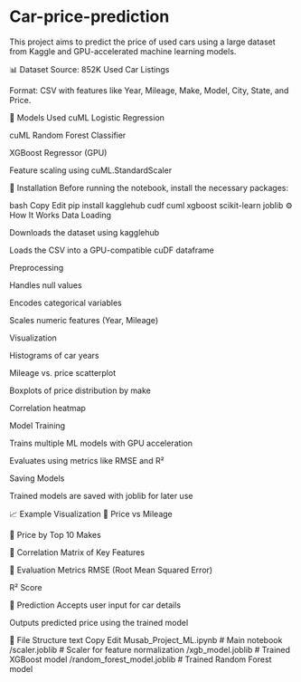 # Car-price-prediction
This project aims to predict the price of used cars using a large dataset from Kaggle and GPU-accelerated machine learning models.

📊 Dataset
Source: 852K Used Car Listings

Format: CSV with features like Year, Mileage, Make, Model, City, State, and Price.

🧠 Models Used
cuML Logistic Regression

cuML Random Forest Classifier

XGBoost Regressor (GPU)

Feature scaling using cuML.StandardScaler

🔧 Installation
Before running the notebook, install the necessary packages:

bash
Copy
Edit
pip install kagglehub cudf cuml xgboost scikit-learn joblib
⚙️ How It Works
Data Loading

Downloads the dataset using kagglehub

Loads the CSV into a GPU-compatible cuDF dataframe

Preprocessing

Handles null values

Encodes categorical variables

Scales numeric features (Year, Mileage)

Visualization

Histograms of car years

Mileage vs. price scatterplot

Boxplots of price distribution by make

Correlation heatmap

Model Training

Trains multiple ML models with GPU acceleration

Evaluates using metrics like RMSE and R²

Saving Models

Trained models are saved with joblib for later use

📈 Example Visualization
📍 Price vs Mileage

📍 Price by Top 10 Makes

📍 Correlation Matrix of Key Features

🧪 Evaluation Metrics
RMSE (Root Mean Squared Error)

R² Score

🧠 Prediction
Accepts user input for car details

Outputs predicted price using the trained model

📁 File Structure
text
Copy
Edit
Musab_Project_ML.ipynb        # Main notebook
/scaler.joblib                # Scaler for feature normalization
/xgb_model.joblib             # Trained XGBoost model
/random_forest_model.joblib   # Trained Random Forest model
